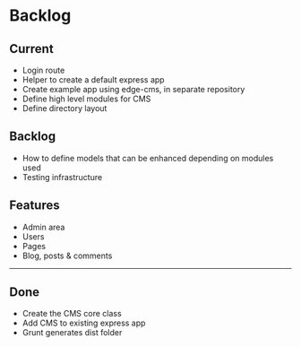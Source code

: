 # Backlog

## Current
- Login route
- Helper to create a default express app
- Create example app using edge-cms, in separate repository
- Define high level modules for CMS
- Define directory layout

## Backlog
- How to define models that can be enhanced depending on modules used
- Testing infrastructure

## Features
- Admin area
- Users
- Pages
- Blog, posts & comments

---------------------------------------

## Done
- Create the CMS core class
- Add CMS to existing express app
- Grunt generates dist folder